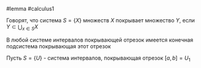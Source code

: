 #lemma #calculus1 

Говорят, что система $S = \{ X \}$ множеств $X$ покрывает множество $Y$, если $Y \subset \bigcup_{x \in S} X$

В любой системе интервалов покрывающей отрезок имеется конечная подсистема покрывающая этот отрезок

Пусть $S = \{ U \}$ - система интервалов, покрывающая отрезок $[a, b] = U_{1}$